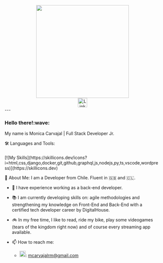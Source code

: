<!--
**monkeynator7/monkeynator7** is a ✨ _special_ ✨ repository because its `README.md` (this file) appears on your GitHub profile.

Here are some ideas to get you started:

- 🔭 I’m currently working on ...
- 🌱 I’m currently learning ...
- 👯 I’m looking to collaborate on ...
- 🤔 I’m looking for help with ...
- 💬 Ask me about ...
- 📫 How to reach me: ...

- ⚡ Fun fact: ...
-->
<div id="header" align="center">
  <img src="https://i.pinimg.com/originals/4e/a6/7f/4ea67f666a6c9a7b217e2010d5bca1e9.png" width="300"/>
</div>
<div id="badges" align="center">
  <a href="https://www.linkedin.com/in/monicarvajalr/">
    <img src="https://cdn-icons-png.flaticon.com/256/174/174857.png" width="30" alt="LinkedIn Badge"/>
  </a>
</div>
---
<h3>Hello there!:wave:</h3>
My name is Monica Carvajal | Full Stack Developer Jr.
  
:hammer_and_wrench: Languages and Tools:
<h3> </h3>
[![My Skills](https://skillicons.dev/icons?i=html,css,django,docker,git,github,graphql,js,nodejs,py,ts,vscode,wordpress)](https://skillicons.dev)

:space_invader: About Me:
I am a Developer from Chile. Fluent in :uk: and :chile:. 

- 🔭 I have experience working as a back-end developer.
  
- :books:  I am currently developing skills on: agile methodologies and strengthening my knowledge on Front-End and Back-End with a certified tech developer career by DigitalHouse.

- :bike:  In my free time, I like to read, ride my bike, play some videogames (tears of the kingdom right now) and of course every streaming app available.

- :mailbox:  How to reach me:
    - <img src="https://cdn4.iconfinder.com/data/icons/social-media-logos-6/512/112-gmail_email_mail-512.png" width="20" alt="email"/>: mcarvajalrm@gmail.com
  

